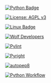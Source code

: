 [![Python Badge](https://img.shields.io/badge/Python-3776AB?style=for-the-badge&logo=python&logoColor=white)](https://docs.python.org/3/)

[![License: AGPL v3](https://img.shields.io/badge/License-AGPL%20v3-blue.svg)](https://www.gnu.org/licenses/agpl-3.0)

[![Linux Badge](https://img.shields.io/badge/Linux-FCC624?style=for-the-badge&logo=linux&logoColor=black)](https://www.linuxfoundation.org/)

[![Wolf Developers](https://img.shields.io/badge/WOLF%20DEVELOPERS-teal?style=for-the-badge)](https://github.com/SE-Group63/Wolf-Developers)

[![Pylint](https://img.shields.io/badge/pylint-blue)](https://pylint.pycqa.org/)

[![Pyright](https://img.shields.io/badge/pyright-purple)](https://github.com/microsoft/pyright)

[![autopep8](https://img.shields.io/badge/autopep8-yellow)](https://github.com/hhatto/autopep8)

[![Python Workflow](https://github.com/SE-Group63/Wolf-Developers/actions/workflows/python.yml/badge.svg)](https://github.com/SE-Group63/Wolf-Developers/actions)

